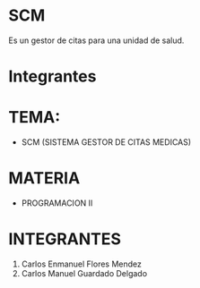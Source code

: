 # SCM
Es un gestor de citas para una unidad de salud.
# Integrantes
# TEMA: 
* SCM (SISTEMA GESTOR DE CITAS MEDICAS)
# MATERIA
- PROGRAMACION II
# INTEGRANTES
1. Carlos Enmanuel Flores Mendez
2. Carlos Manuel Guardado Delgado
